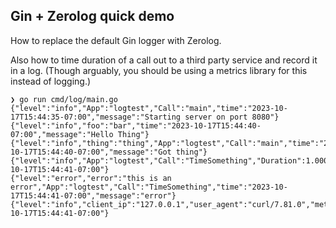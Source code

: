 ## Gin + Zerolog quick demo

How to replace the default Gin logger with Zerolog.

Also how to time duration of a call out to a third party service and record it in a log. (Though arguably, you should be using a metrics library for this instead of logging.)

```console
❯ go run cmd/log/main.go 
{"level":"info","App":"logtest","Call":"main","time":"2023-10-17T15:44:35-07:00","message":"Starting server on port 8080"}
{"level":"info","foo":"bar","time":"2023-10-17T15:44:40-07:00","message":"Hello Thing"}
{"level":"info","thing":"thing","App":"logtest","Call":"main","time":"2023-10-17T15:44:40-07:00","message":"Got thing"}
{"level":"info","App":"logtest","Call":"TimeSomething","Duration":1.0001718,"time":"2023-10-17T15:44:41-07:00"}
{"level":"error","error":"this is an error","App":"logtest","Call":"TimeSomething","time":"2023-10-17T15:44:41-07:00","message":"error"}
{"level":"info","client_ip":"127.0.0.1","user_agent":"curl/7.81.0","method":"GET","path":"/ping","latency":1.0003496,"status":200,"time":"2023-10-17T15:44:41-07:00"}
```